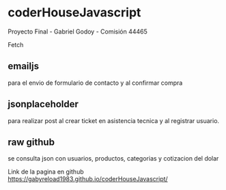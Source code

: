 # coderHouseJavascript

Proyecto Final - Gabriel Godoy - Comisión 44465

Fetch

## emailjs

para el envio de formulario de contacto y al confirmar compra

## jsonplaceholder

para realizar post al crear ticket en asistencia tecnica y al registrar usuario.

## raw github

se consulta json con usuarios, productos, categorias y cotizacion del dolar

Link de la pagina en github
https://gabyreload1983.github.io/coderHouseJavascript/
